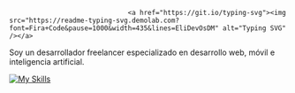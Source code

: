                                   <a href="https://git.io/typing-svg"><img src="https://readme-typing-svg.demolab.com?font=Fira+Code&pause=1000&width=435&lines=EliDevOsDM" alt="Typing SVG" /></a>

Soy un desarrollador freelancer especializado en desarrollo web, móvil e inteligencia artificial.



[![My Skills](https://skillicons.dev/icons?i=js,html,css,wasm)](https://skillicons.dev)
